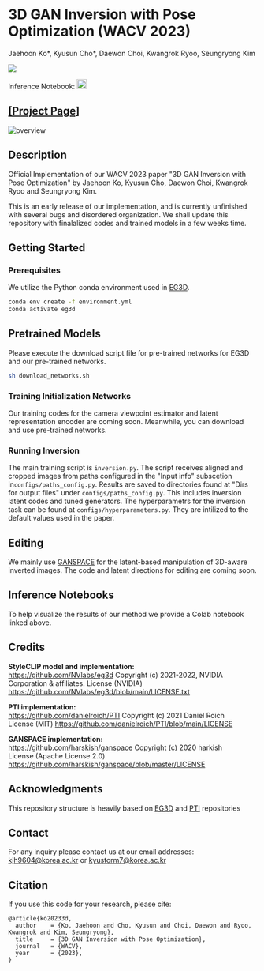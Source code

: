 # 3D GAN Inversion with Pose Optimization     (WACV 2023)
Jaehoon Ko*, Kyusun Cho*, Daewon Choi, Kwangrok Ryoo, Seungryong Kim

<a href="https://arxiv.org/abs/2210.07301"><img src="https://img.shields.io/badge/arXiv-2210.07301-b31b1b.svg"></a>

Inference Notebook: <a href="https://colab.research.google.com/drive/1HY8g_HR26YHsYmzrjC6K3gIaIK09bWD7?usp=sharing"><img src="https://colab.research.google.com/assets/colab-badge.svg" height=20></a>  
 ## [[Project Page]](https://3dgan-inversion.github.io./)

![overview](docs/chris_hemsworth_inv.gif)

## Description   
Official Implementation of our WACV 2023 paper "3D GAN Inversion with Pose Optimization" by Jaehoon Ko, Kyusun Cho, Daewon Choi, Kwangrok Ryoo and Seungryong Kim.

This is an early release of our implementation, and is currently unfinished with several bugs and disordered organization. We shall update this repository with finalalized codes and trained models in a few weeks time. 


## Getting Started
### Prerequisites
We utilize the Python conda environment used in [EG3D](https://github.com/NVlabs/eg3d).

```.bash
conda env create -f environment.yml
conda activate eg3d
```


## Pretrained Models
Please execute the download script file for pre-trained networks for EG3D and our pre-trained networks. 
```.bash
sh download_networks.sh
```


### Training Initialization Networks
Our training codes for the camera viewpoint estimator and latent representation encoder are coming soon.
Meanwhile, you can download and use pre-trained networks.


### Running Inversion
The main training script is `inversion.py`. The script receives aligned and cropped images from paths configured in the "Input info" subscetion in`configs/paths_config.py`. 
Results are saved to directories found at "Dirs for output files" under `configs/paths_config.py`. This includes inversion latent codes and tuned generators. 
The hyperparametrs for the inversion task can be found at  `configs/hyperparameters.py`. They are intilized to the default values used in the paper. 

## Editing
We mainly use [GANSPACE](https://github.com/harskish/ganspace) for the latent-based manipulation of 3D-aware inverted images. The code and latent directions for editing are coming soon. 

## Inference Notebooks
To help visualize the results of our method we provide a Colab notebook linked above.   




## Credits

**StyleCLIP model and implementation:**   
https://github.com/NVlabs/eg3d
Copyright (c) 2021-2022, NVIDIA Corporation & affiliates. 
License (NVIDIA) https://github.com/NVlabs/eg3d/blob/main/LICENSE.txt

**PTI implementation:**   
https://github.com/danielroich/PTI
Copyright (c) 2021 Daniel Roich  
License (MIT) https://github.com/danielroich/PTI/blob/main/LICENSE

**GANSPACE implementation:**   
https://github.com/harskish/ganspace
Copyright (c) 2020 harkish  
License (Apache License 2.0) https://github.com/harskish/ganspace/blob/master/LICENSE


## Acknowledgments
This repository structure is heavily based on [EG3D](https://github.com/NVlabs/eg3d) and [PTI](https://github.com/danielroich/PTI) repositories

## Contact
For any inquiry please contact us at our email addresses: kjh9604@korea.ac.kr or kyustorm7@korea.ac.kr


## Citation
If you use this code for your research, please cite:
```
@article{ko20233d,
  author    = {Ko, Jaehoon and Cho, Kyusun and Choi, Daewon and Ryoo, Kwangrok and Kim, Seungryong},
  title     = {3D GAN Inversion with Pose Optimization},
  journal   = {WACV},
  year      = {2023},
}
```
